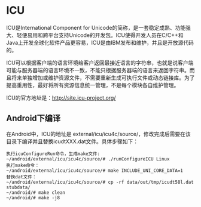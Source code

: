 # ICU
ICU是International Component for Unicode的简称，是一套稳定成熟、功能强大、轻便易用和跨平台支持Unicode的开发包。ICU使得开发人员在C/C++和Java上开发全球化软件产品更容易，ICU是由IBM发布和维护，并且是开放源代码的。

ICU可以根据客户端的语言环境给客户返回最接近语言的字符串，也就是说客户端可能与服务器端的语言环境不一致，不能只根据服务器端的语言来返回字符串。而且将来单独增加或维护资源文件，不需要重新生成可执行文件或动态链接库。为了提高重用性，最好将所有资源信息统一管理，不是每个模块各自维护管理。

ICU的官方地址是：http://site.icu-project.org/

## Android下编译
在Android中，ICU的地址是 external/icu/icu4c/source/，修改完成后需要在该目录下编译并且替换icudtXXX.dat文件。具体步骤如下：
``` shell
执行icuConfigureRun命令，生成make文件:
~/android/external/icu/icu4c/source/# ./runConfigureICU Linux
执行make命令：
~/android/external/icu/icu4c/source/# make INCLUDE_UNI_CORE_DATA=1
替换dat文件：
~/android/external/icu/icu4c/source/# cp -rf data/out/tmp/icudt58l.dat stubdata/
~/android/# make clean
~/android/# make -j8
```
